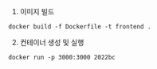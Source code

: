 1. 이미지 빌드

```
docker build -f Dockerfile -t frontend .
```

2. 컨테이너 생성 및 실행
```
docker run -p 3000:3000 2022bc
```